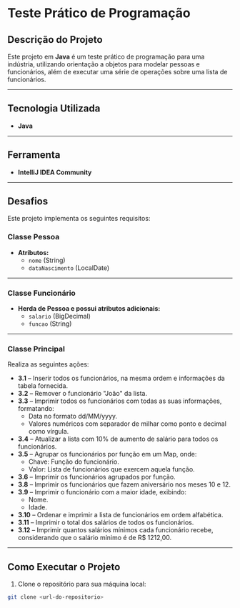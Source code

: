 # Teste Prático de Programação

## Descrição do Projeto  
Este projeto em **Java** é um teste prático de programação para uma indústria, utilizando orientação a objetos para modelar pessoas e funcionários, além de executar uma série de operações sobre uma lista de funcionários.

---

## Tecnologia Utilizada  
- **Java**

---

## Ferramenta  
- **IntelliJ IDEA Community**

---

## Desafios  
Este projeto implementa os seguintes requisitos:  

### Classe Pessoa  
- **Atributos:**
  - `nome` (String)  
  - `dataNascimento` (LocalDate)

---

### Classe Funcionário  
- **Herda de Pessoa e possui atributos adicionais:**  
  - `salario` (BigDecimal)  
  - `funcao` (String)

---

### Classe Principal  
Realiza as seguintes ações:

- **3.1** – Inserir todos os funcionários, na mesma ordem e informações da tabela fornecida.  
- **3.2** – Remover o funcionário "João" da lista.  
- **3.3** – Imprimir todos os funcionários com todas as suas informações, formatando:  
    - Data no formato dd/MM/yyyy.  
    - Valores numéricos com separador de milhar como ponto e decimal como vírgula.  
- **3.4** – Atualizar a lista com 10% de aumento de salário para todos os funcionários.  
- **3.5** – Agrupar os funcionários por função em um Map, onde:  
    - Chave: Função do funcionário.  
    - Valor: Lista de funcionários que exercem aquela função.  
- **3.6** – Imprimir os funcionários agrupados por função.  
- **3.8** – Imprimir os funcionários que fazem aniversário nos meses 10 e 12.  
- **3.9** – Imprimir o funcionário com a maior idade, exibindo:  
    - Nome.  
    - Idade.  
- **3.10** – Ordenar e imprimir a lista de funcionários em ordem alfabética.  
- **3.11** – Imprimir o total dos salários de todos os funcionários.  
- **3.12** – Imprimir quantos salários mínimos cada funcionário recebe, considerando que o salário mínimo é de R$ 1212,00.

---

## Como Executar o Projeto  
1. Clone o repositório para sua máquina local:  
```bash
git clone <url-do-repositorio>
